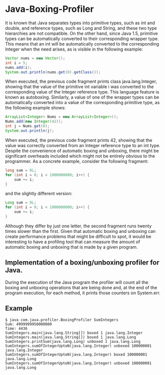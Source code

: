 # Java-Boxing-Profiler

It is known that Java separates types into primitive types, such as int and double, and reference types, such
as Long and String, and these two type hierarchies are not compatible. On the other hand, since Java 1.5,
primitive types can be automatically converted to their corresponding wrapper type. This means that an int
will be automatically converted to the corresponding Integer when the need arises, as is visible in the following
example:

```java
Vector nums = new Vector();
int i = 5;
nums.add(i);
System.out.println(nums.get(0).getClass());
```

When executed, the previous code fragment prints class java.lang.Integer, showing that the value of
the primitive int variable i was converted to the corresponding value of the Integer reference type. This
language feature is known as autoboxing.
Similarly, a value of one of the wrapper types can be automatically converted into a value of the corresponding
primitive type, as the following example shows:

```java
ArrayList<Integer> Nums = new ArrayList<Integer>();
Nums.add(new Integer(42));
int j = Nums.get(0);
System.out.println(j);
```

When executed, the previous code fragment prints 42, showing that the value was correctly converted from
an Integer reference type to an int type.
Despite the convenience of automatic boxing and unboxing, there might be significant overheads included
which might not be entirely obvious to the programmer. As a concrete example, consider the following fragment:

```java
long sum = 0L;
for (int i = 0; i < 1000000000; i++) {
	sum += i;
}
```
and the slightly different version:

```java
Long sum = 0L;
for (int i = 0; i < 1000000000; i++) {
	sum += i;
}
```

Although they differ by just one letter, the second fragment runs twenty times slower than the first.
Given that automatic boxing and unboxing can create performance problems that might be difficult to spot,
it would be interesting to have a profiling tool that can measure the amount of automatic boxing and unboxing
that is made by a given program.

## Implementation of a boxing/unboxing profiler for Java. 

During the execution of the Java program the profiler
will count all the boxing and unboxing operations that are being done and, at the end of the program execution,
for each method, it prints those counters on System.err.

## Example
```{r, engine='bash', count_lines}
$ java com.java.profiler.BoxingProfiler SumIntegers
Sum: 4999999950000000
Time: 4436
SumIntegers.main(java.lang.String[]) boxed 1 java.lang.Integer
SumIntegers.main(java.lang.String[]) boxed 1 java.lang.Long
SumIntegers.printSum(java.lang.Long) unboxed 1 java.lang.Long
SumIntegers.sumOfIntegerUptoN(java.lang.Integer) unboxed 100000001 java.lang.Integer
SumIntegers.sumOfIntegerUptoN(java.lang.Integer) boxed 100000001 java.lang.Long
SumIntegers.sumOfIntegerUptoN(java.lang.Integer) unboxed 100000001 java.lang.Long
```

